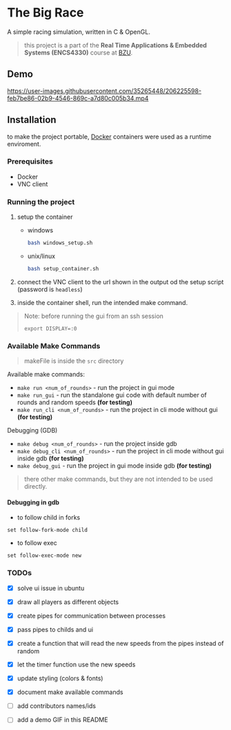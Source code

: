 # The Big Race

A simple racing simulation, written in C & OpenGL. 

> this project is a part of the **Real Time Applications & Embedded Systems (ENCS4330)** course at [BZU](https://www.birzeit.edu).

## Demo



https://user-images.githubusercontent.com/35265448/206225598-feb7be86-02b9-4546-869c-a7d80c005b34.mp4



## Installation

to make the project portable, [Docker](https://www.docker.com) containers were used as a runtime enviroment.

### Prerequisites

* Docker
* VNC client

### Running the project

1. setup the container
    * windows
        ```bash
        bash windows_setup.sh
        ```
    * unix/linux
        ```bash
        bash setup_container.sh
        ```
2. connect the VNC client to the url shown in the output od the setup script (password is `headless`)


3. inside the container shell, run the intended make command.


> Note: before running the gui from an ssh session
> 
> ```
> export DISPLAY=:0
> ```

### Available Make Commands

> makeFile is inside the `src` directory

Available make commands:

* `make run <num_of_rounds>` - run the project in gui mode
* `make run_gui` - run the standalone gui code with default number of rounds and random speeds **(for testing)**
* `make run_cli <num_of_rounds>` - run the project in cli mode without gui **(for testing)**

Debugging (GDB)

* `make debug <num_of_rounds>` - run the project inside gdb
* `make debug_cli <num_of_rounds>` - run the project in cli mode without gui inside gdb **(for testing)**
* `make debug_gui` - run the project in gui mode inside gdb **(for testing)**


> there other make commands, but they are not intended to be used directly.

#### Debugging in gdb

* to follow child in forks
```
set follow-fork-mode child
```


* to follow exec 
```
set follow-exec-mode new
```


### TODOs

* [X] solve ui issue in ubuntu
* [X] draw all players as different objects
* [X] create pipes for communication between processes
* [X] pass pipes to childs and ui
* [X] create a function that will read the new speeds from the pipes instead of random
* [X] let the timer function use the new speeds
* [X] update styling (colors & fonts)
* [X] document make available commands
* [ ] add contributors names/ids
* [ ] add a demo GIF in this README



